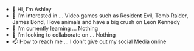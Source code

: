 - 👋 Hi, I’m Ashley
- 👀 I’m interested in ... Video games such as Resident Evil, Tomb Raider, James Bond, I love animals and have a big crush on Leon Kennedy
- 🌱 I’m currently learning ... Nothing
- 💞️ I’m looking to collaborate on ... Nothing
- 📫 How to reach me ... I don't give out my social Media online

<!---
ashleycroft/ashleycroft is a ✨ special ✨ repository because its `README.md` (this file) appears on your GitHub profile.
You can click the Preview link to take a look at your changes.
--->

